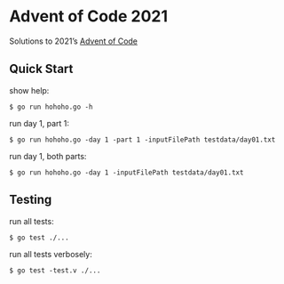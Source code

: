 # Advent of Code 2021

Solutions to 2021’s [Advent of Code](https://adventofcode.com/)


## Quick Start

show help:

```
$ go run hohoho.go -h
```

run day 1, part 1:
```
$ go run hohoho.go -day 1 -part 1 -inputFilePath testdata/day01.txt
```

run day 1, both parts:
```
$ go run hohoho.go -day 1 -inputFilePath testdata/day01.txt
```

## Testing

run all tests:
```
$ go test ./...
```
run all tests verbosely:
```
$ go test -test.v ./...
```
